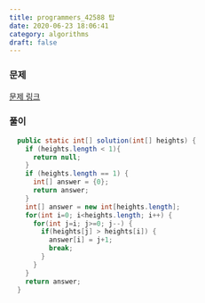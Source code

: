 ```yaml
---
title: programmers_42588 탑
date: 2020-06-23 18:06:41
category: algorithms
draft: false
---
```


### 문제
[문제 링크](https://programmers.co.kr/learn/courses/30/lessons/42588)


### 풀이

```java
  public static int[] solution(int[] heights) {
    if (heights.length < 1){
      return null;
    }
    if (heights.length == 1) {
      int[] answer = {0};
      return answer;
    }
    int[] answer = new int[heights.length];
    for(int i=0; i<heights.length; i++) {
      for(int j=i; j>=0; j--) {
        if(heights[j] > heights[i]) {
          answer[i] = j+1;
          break;
        }
      }
    }
    return answer;
  }
```
